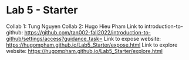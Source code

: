 # Lab 5 - Starter
Collab 1: Tung Nguyen
Collab 2: Hugo Hieu Pham
Link to introduction-to-github: https://github.com/tan002-fall2022/introduction-to-github/settings/access?guidance_task=
Link to expose website: https://hugompham.github.io/Lab5_Starter/expose.html
Link to explore website: https://hugompham.github.io/Lab5_Starter/explore.html
